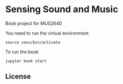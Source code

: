 # Sensing Sound and Music

Book project for MUS2640

You need to run the virtual environment

    source venv/bin/activate


To run the book

    jupyter book start


## License

